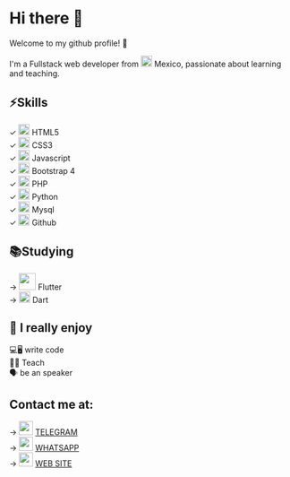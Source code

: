 # Hi there 👋 

Welcome to my github profile! 🥳

I'm a Fullstack web developer from <img src="https://image.flaticon.com/icons/svg/3013/3013906.svg" width="20">  Mexico, passionate about learning and teaching.

## ⚡️Skills
✓ <img src="https://image.flaticon.com/icons/svg/919/919827.svg" width="20"> HTML5 <br>
✓ <img src="https://image.flaticon.com/icons/svg/888/888847.svg" width="20"> CSS3 <br>
✓ <img src="https://image.flaticon.com/icons/svg/1199/1199124.svg" width="20"> Javascript <br>
✓ <img src="https://image.flaticon.com/icons/svg/1348/1348052.svg" width="20"> Bootstrap 4 <br>
✓ <img src="https://image.flaticon.com/icons/svg/919/919830.svg" width="20"> PHP <br>
✓ <img src="https://image.flaticon.com/icons/svg/919/919852.svg" width="20"> Python <br>
✓ <img src="https://image.flaticon.com/icons/svg/919/919836.svg" width="20"> Mysql <br>
✓ <img src="https://image.flaticon.com/icons/svg/2111/2111425.svg" width="20"> Github <br>



## 📚Studying
→ <img src="https://flutterappdev.com/wp-content/uploads/2019/01/Screen-Shot-2019-01-25-at-12.54.42-PM.png" width="30"> Flutter <br>
→ <img src="https://cdn.worldvectorlogo.com/logos/dart.svg" width="20"> Dart <br>

## 🖤 I really enjoy
💻🖥 write code <br>
 👨‍🏫 Teach <br>
🗣 be an speaker <br>

## Contact me at:
→ <img src="https://image.flaticon.com/icons/svg/2111/2111646.svg" width="25"> <a href="https://t.me/ElIngeJuan" >TELEGRAM</a> <br> 
→ <img src="https://image.flaticon.com/icons/svg/733/733585.svg" width="25"> <a href="https://wa.me/message/WNRJRXFCQP6DB1" >WHATSAPP</a> <br>
→ <img src="https://image.flaticon.com/icons/svg/841/841364.svg" width="25"> <a href="https://solucion-informatica-express-tapachula.negocio.site/" >WEB SITE</a> <br> 
